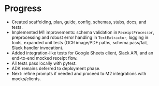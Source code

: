 # Progress

- Created scaffolding, plan, guide, config, schemas, stubs, docs, and tests.
- Implemented M1 improvements: schema validation in `ReceiptProcessor`, preprocessing and robust error handling in `TextExtractor`, logging in tools, expanded unit tests (OCR image/PDF paths, schema pass/fail, Slack handler invocation).
- Added integration-like tests for Google Sheets client, Slack API, and an end-to-end mocked receipt flow.
- All tests pass locally with pytest.
- ADK remains deferred to deployment phase.
- Next: refine prompts if needed and proceed to M2 integrations with mocks/clients. 